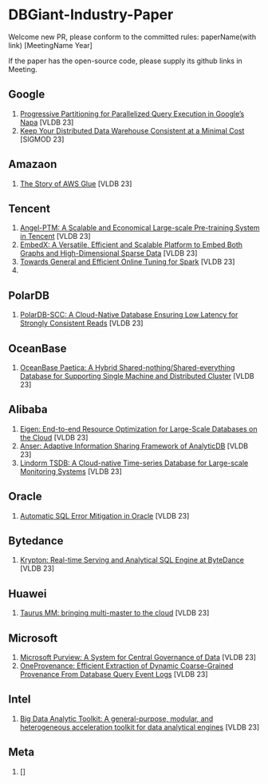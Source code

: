 # DBGiant-Industry-Paper
Welcome new PR, please conform to the committed rules:  paperName(with link) [MeetingName Year]

If the paper has the open-source code, please supply its github links in Meeting.



## Google
1. [Progressive Partitioning for Parallelized Query Execution in Google’s Napa](https://www.vldb.org/pvldb/vol16/p3475-sankaranarayanan.pdf) [VLDB 23]
2. [Keep Your Distributed Data Warehouse Consistent at a Minimal Cost]() [SIGMOD 23]

## Amazaon
1. [The Story of AWS Glue]() [VLDB 23]

## Tencent
1. [Angel-PTM: A Scalable and Economical Large-scale Pre-training System in Tencent]() [VLDB 23]
2. [EmbedX: A Versatile, Efficient and Scalable Platform to Embed Both Graphs and High-Dimensional Sparse Data]() [VLDB 23]
3. [Towards General and Efficient Online Tuning for Spark]() [VLDB 23]
4. 
## PolarDB
1. [PolarDB-SCC: A Cloud-Native Database Ensuring Low Latency for Strongly Consistent Reads](https://www.vldb.org/pvldb/vol16/p3754-chen.pdf) [VLDB 23]

## OceanBase
1. [OceanBase Paetica: A Hybrid Shared-nothing/Shared-everything Database for Supporting Single Machine and Distributed Cluster](https://www.vldb.org/pvldb/vol16/p3728-xu.pdf) [VLDB 23]

## Alibaba
1. [Eigen: End-to-end Resource Optimization for Large-Scale Databases on the Cloud]() [VLDB 23]
2. [Anser: Adaptive Information Sharing Framework of AnalyticDB]() [VLDB 23]
3. [Lindorm TSDB: A Cloud-native Time-series Database for Large-scale Monitoring Systems]() [VLDB 23]

## Oracle
1. [Automatic SQL Error Mitigation in Oracle]() [VLDB 23]

## Bytedance
1. [Krypton: Real-time Serving and Analytical SQL Engine at ByteDance]() [VLDB 23]


## Huawei
1. [Taurus MM: bringing multi-master to the cloud]() [VLDB 23]

## Microsoft
1. [Microsoft Purview: A System for Central Governance of Data]() [VLDB 23]
2. [OneProvenance: Efficient Extraction of Dynamic Coarse-Grained Provenance From Database Query Event Logs]() [VLDB 23]

## Intel
1. [Big Data Analytic Toolkit: A general-purpose, modular, and heterogeneous acceleration toolkit for data analytical engines]() [VLDB 23]

## Meta
1. []